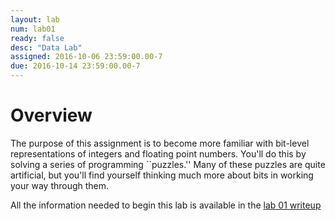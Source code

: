 ```yaml
---
layout: lab
num: lab01
ready: false
desc: "Data Lab"
assigned: 2016-10-06 23:59:00.00-7
due: 2016-10-14 23:59:00.00-7
---
```


# Overview

The purpose of this assignment is to become more familiar with
bit-level representations of integers and floating point numbers.
You'll do this by solving a series of programming ``puzzles.'' Many of
these puzzles are quite artificial, but you'll find yourself thinking
much more about bits in working your way through them.

All the information needed to begin this lab is available in the [lab 01 writeup](/lab/lab01/datalab.pdf) 


